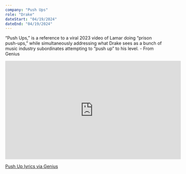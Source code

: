 ```yaml
---
company: "Push Ups"
role: "Drake"
dateStart: "04/19/2024"
dateEnd: "04/19/2024"
---
```


“Push Ups,” is a reference to a viral 2023 video of Lamar doing “prison push-ups,” while simultaneously addressing what Drake sees as a bunch of music industry subordinates attempting to “push up” to his level. - From Genius

<iframe width="560" height="315" src="https://www.youtube.com/embed/HKH9p19PRLA?si=Kxw6PMzUVqkDv9fC" title="YouTube video player" frameborder="0" allow="accelerometer; autoplay; clipboard-write; encrypted-media; gyroscope; picture-in-picture; web-share" referrerpolicy="strict-origin-when-cross-origin" allowfullscreen></iframe>

[Push Up lyrics via Genius](https://genius.com/Drake-push-ups-lyrics)